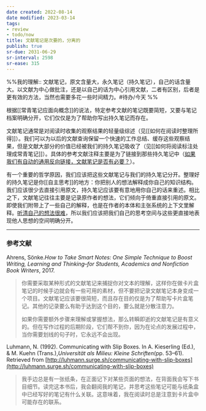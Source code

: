 ```yaml
---
date created: 2022-08-14
date modified: 2023-03-14
tags:
- review
- todo/now
title: 文献笔记是次要的，分离的
publish: true
sr-due: 2031-06-29
sr-interval: 2598
sr-ease: 315
---
```

%%我的理解:: 文献笔记，原文含量大，永久笔记（持久笔记），自己的话含量大。以文献为中心做批注，还是以自己的话为中心引用文献，二者有区别，后者是更有效的方法，当然也需要多花一些时间精力。#待办/今天 %%

根据[[常青笔记应面向概念]]的说法，特定参考文献的笔记既要简短，又要与笔记档案明确分开，它们仅仅是为了帮助你写出持久笔记而存在。

文献笔记通常是对阅读时收集的观察结果的轻量级综述（见[[如何在阅读时整理所得]]）。我们可以为以后的文献查询保留一个快速的工作总结、缓存这些观察结果，但是文献大部分的价值已经被我们的持久笔记吸收了（见[[如何将阅读标注处理成常青笔记]]）。具体的参考文献注释主要是为了链接到那些持久笔记中（[如果我们有自动的通用反向链接，文献笔记是否有必要？](https://notes.andymatuschak.org/z5nyVpkrLxYNNfRcsFfLGyYoGEwvC5qaiFogQ)）。

有一个重要的哲学原因，我们应该把这些文献笔记与我们的持久笔记分开。整理好的持久笔记是你[[自主思考]]的地方：你把别人的想法解释成你自己的知识结构。我们应该很少去直接引用原文，持久笔记应该要有意地用你自己的话来重述。相比之下，文献笔记往往主要是记录原作者的想法，它们倾向于倚重直接引用的原文。即使我们附带上了一些自己的解释，也是在作者的本体和主张系统的上下文里解释。[听清自己的想法很难](https://notes.andymatuschak.org/z3ruCqbkUjU7U8MD5gaMjzmJV4GuENJ3ie1LP)，所以我们应该把我们自己的思考空间与这些更直接地表现他人思想的空间明确分开。

___

### 参考文献

Ahrens, Sönke.*How to Take Smart Notes: One Simple Technique to Boost Writing, Learning and Thinking–for Students, Academics and Nonfiction Book Writers*, 2017.

> 你需要采取某种形式的文献笔记来捕捉你对文本的理解，这样你在做卡片盒笔记的时候手边就会有一些可用的素材，但不要把记录文献笔记本身变成一个项目。文献笔记应该要很简短，而且存在目的仅是为了帮助写卡片盒笔记。其他的记录要么有助于达到这个目的，要么就是分散注意力。
>
> 如果你需要额外步骤来理解或掌握想法，那么转瞬即逝的文献笔记是有意义的。但在写作过程的后期阶段，它们帮不到你，因为在论点的发展过程中，当你需要划线的句子时，它永远不会出现。

Luhmann, N. (1992). Communicating with Slip Boxes. In A. Kieserling (Ed.), & M. Kuehn (Trans.),*Universität als Milieu: Kleine Schriften*(pp. 53–61). Retrieved from [http://luhmann.surge.sh/communicating-with-slip-boxes](http://luhmann.surge.sh/communicating-with-slip-boxes)

> 我手边总是有一张纸条，在正面记下对某些页面的想法，在背面我会写下书目细节。读完这本书后，我会翻阅我的笔记，并思考这些笔记可能与纸条盒中已经写好的笔记有什么关联。这意味着，我在阅读时总是注意到卡片盒中可能存在的联系。